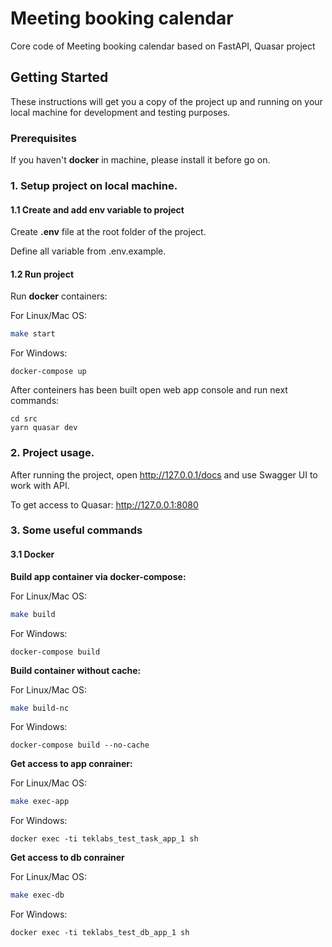 # Meeting booking calendar

Core code of Meeting booking calendar based on FastAPI, Quasar project

## Getting Started

These instructions will get you a copy of the project up and running on your local machine for development and testing purposes. 

### Prerequisites

If you haven't **docker** in machine, please install it before go on.

### 1. Setup project on local machine.

#### 1.1 Create and add env variable to project

Create **.env** file at the root folder of the project.

Define all variable from .env.example.
#### 1.2 Run project
Run **docker** containers:

For Linux/Mac OS: 
```bash
make start
```
For Windows:
```powerahell
docker-compose up
```
After conteiners has been built open web app console and run next commands:
```powerahell
cd src
yarn quasar dev
```
### 2. Project usage.
After running the project, open http://127.0.0.1/docs and use Swagger UI to work with API.

To get access to Quasar: http://127.0.0.1:8080
### 3. Some useful commands

#### 3.1 Docker
**Build app container via docker-compose:**

For Linux/Mac OS: 
```bash
make build
```
For Windows:
```powerahell
docker-compose build
```

**Build container without cache:**

For Linux/Mac OS: 
```bash
make build-nc
```
For Windows:
```powerahell
docker-compose build --no-cache
```

**Get access to app conrainer:**

For Linux/Mac OS: 
```bash
make exec-app
```
For Windows:
```powerahell
docker exec -ti teklabs_test_task_app_1 sh
```

**Get access to db conrainer**

For Linux/Mac OS: 
```bash
make exec-db
```
For Windows:
```powerahell
docker exec -ti teklabs_test_db_app_1 sh
```